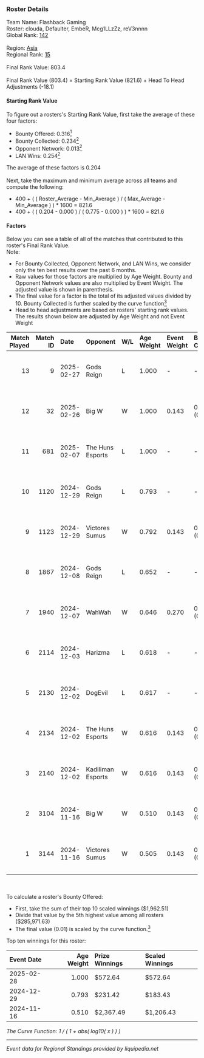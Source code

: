 ### Roster Details<br />
Team Name: Flashback Gaming<br />
Roster: clouda, Defaulter, EmbeR, Mcg1LLzZz, reV3nnnn<br />
Global Rank: [142](../../standings_global_2025_02_28.md)<br />
<br />
Region: [Asia]( ../../standings_asia_2025_02_28.md)<br />
Regional Rank: [15]( ../../standings_asia_2025_02_28.md)<br />
<br />
Final Rank Value:  803.4<br />
<br />
Final Rank Value (803.4) = Starting Rank Value (821.6) + Head To Head Adjustments (-18.1)<br />

#### Starting Rank Value<br />
To figure out a rosters's Starting Rank Value, first take the average of these four factors:<br />
- Bounty Offered: 0.316[<sup>1</sup>](#table2)
- Bounty Collected: 0.234[<sup>2</sup>](#table1)
- Opponent Network: 0.013[<sup>2</sup>](#table1)
- LAN Wins: 0.254[<sup>2</sup>](#table1)

The average of these factors is 0.204<br />
<br />
Next, take the maximum and minimum average across all teams and compute the following:<br />
- 400 + ( ( Roster_Average - Min_Average ) / ( Max_Average - Min_Average ) ) * 1600 = 821.6
- 400 + ( ( 0.204 - 0.000 ) / ( 0.775 - 0.000 ) ) * 1600 = 821.6


#### Factors<br />
Below you can see a table of all of the matches that contributed to this roster's Final Rank Value.<br />
Note:<br />

- For Bounty Collected, Opponent Network, and LAN Wins, we consider only the ten best results over the past 6 months.
- Raw values for those factors are multiplied by Age Weight. Bounty and Opponent Network values are also multiplied by Event Weight. The adjusted value is shown in parenthesis.
- The final value for a factor is the total of its adjusted values divided by 10. Bounty Collected is further scaled by the curve function[<sup>3</sup>](#curveFunction)
- Head to head adjustments are based on rosters' starting rank values. The results shown below are adjusted by Age Weight and not Event Weight
<span id="table1"></span><br />


| Match Played | Match ID | Date       | Opponent          | W/L | Age Weight | Event Weight | Bounty Collected | Opponent Network | LAN Wins  | H2H Adj. | Roster                                             |
| -: | -: | :- | :- | :- | :- | :- | :- | :- | :- | -: | :- |
|           13 |        9 | 2025-02-27 | Gods Reign        | L   | 1.000      | -            | -                | -                | -         |   -15.16 | clouda, Defaulter, EmbeR, Mcg1LLzZz, reV3nnnn      |
|           12 |       32 | 2025-02-26 | Big W             | W   | 1.000      | 0.143        | 0.006 (0.001)    | 0.078 (0.011)    | 1 (1.000) |    11.23 | clouda, Defaulter, EmbeR, Mcg1LLzZz, reV3nnnn      |
|           11 |      681 | 2025-02-07 | The Huns Esports  | L   | 1.000      | -            | -                | -                | -         |    -9.17 | clouda, Defaulter, EmbeR, Mcg1LLzZz, reV3nnnn      |
|           10 |     1120 | 2024-12-29 | Gods Reign        | L   | 0.793      | -            | -                | -                | -         |   -10.78 | clouda, DiceDealer, EmbeR, PokemoN, reV3nnnn       |
|            9 |     1123 | 2024-12-29 | Victores Sumus    | W   | 0.792      | 0.143        | 0.007 (0.001)    | 0.169 (0.019)    | 0 (0.000) |     7.56 | clouda, DiceDealer, EmbeR, PokemoN, reV3nnnn       |
|            8 |     1867 | 2024-12-08 | Gods Reign        | L   | 0.652      | -            | -                | -                | -         |    -9.68 | clouda, DiceDealer, EmbeR, Mcg1LLzZz, reV3nnnn     |
|            7 |     1940 | 2024-12-07 | WahWah            | W   | 0.646      | 0.270        | 0.000 (0.000)    | 0.000 (0.000)    | 0 (0.000) |     1.69 | clouda, DiceDealer, EmbeR, Mcg1LLzZz, reV3nnnn     |
|            6 |     2114 | 2024-12-03 | Harizma           | L   | 0.618      | -            | -                | -                | -         |   -10.33 | clouda, Defaulter, EmbeR, Mcg1LLzZz, reV3nnnn      |
|            5 |     2130 | 2024-12-02 | DogEvil           | L   | 0.617      | -            | -                | -                | -         |    -9.74 | clouda, Defaulter, EmbeR, Mcg1LLzZz, reV3nnnn      |
|            4 |     2134 | 2024-12-02 | The Huns Esports  | W   | 0.616      | 0.143        | 0.029 (0.003)    | 0.854 (0.075)    | 0 (0.000) |    13.52 | clouda, Defaulter, EmbeR, Mcg1LLzZz, reV3nnnn      |
|            3 |     2140 | 2024-12-02 | Kadiliman Esports | W   | 0.616      | 0.143        | 0.000 (0.000)    | 0.031 (0.003)    | 0 (0.000) |     1.54 | clouda, Defaulter, EmbeR, Mcg1LLzZz, reV3nnnn      |
|            2 |     3104 | 2024-11-16 | Big W             | W   | 0.510      | 0.143        | 0.006 (0.000)    | 0.078 (0.006)    | 1 (0.510) |     5.54 | clouda, Defaulter, DiceDealer, Mcg1LLzZz, reV3nnnn |
|            1 |     3144 | 2024-11-16 | Victores Sumus    | W   | 0.505      | 0.143        | 0.007 (0.001)    | 0.169 (0.012)    | 1 (0.505) |     5.64 | clouda, Defaulter, DiceDealer, Mcg1LLzZz, reV3nnnn |

<br />
<span id="table2"></span><br />
To calculate a roster's Bounty Offered:<br />

- First, take the sum of their top 10 scaled winnings ($1,962.51)
- Divide that value by the 5th highest value among all rosters ($285,971.63)
- The final value (0.01) is scaled by the curve function.[<sup>3</sup>](#curveFunction)

Top ten winnings for this roster:<br />

| Event Date | Age Weight | Prize Winnings | Scaled Winnings |
| :- | -: | :- | :- |
| 2025-02-28 |      1.000 | $572.64        | $572.64         |
| 2024-12-29 |      0.793 | $231.42        | $183.43         |
| 2024-11-16 |      0.510 | $2,367.49      | $1,206.43       |


<span id="curveFunction"></span>_The Curve Function: 1 / ( 1 + abs( log10( x ) ) )_<br />

---
_Event data for Regional Standings provided by liquipedia.net_<br />
